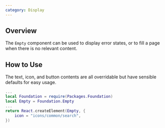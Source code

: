 ```yaml
---
category: Display
---
```


## Overview

The `Empty` component can be used to display error states, or to fill a page when there is no relevant content.

## How to Use

The text, icon, and button contents are all overridable but have sensible defaults for easy usage.

```lua
...
local Foundation = require(Packages.Foundation)
local Empty = Foundation.Empty
...
return React.createElement(Empty, {
    icon = "icons/common/search",
})
```
